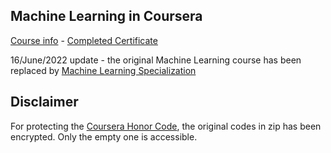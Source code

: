 ## Machine Learning in Coursera

[Course info](https://www.coursera.org/learn/machine-learning) - [Completed Certificate](https://coursera.org/share/f7c1f06669017d5065802523679c7fc7)

16/June/2022 update - the original Machine Learning course has been replaced by [Machine Learning Specialization](https://www.coursera.org/specializations/machine-learning-introduction)



## Disclaimer

For protecting the [Coursera Honor Code](https://www.coursera.support/s/article/209818863-Coursera-Honor-Code?language=en_US#-5), the original codes in zip has been encrypted. Only the empty one is accessible.
